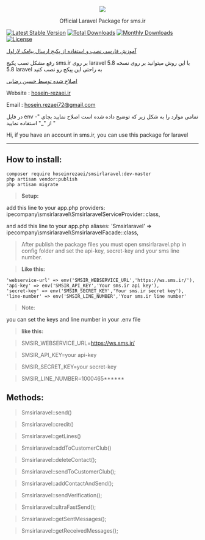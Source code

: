 <p align="center"><img src="https://www.sms.ir/wp-content/themes/sms.ir/assets/img/final-sms-logo.png"></p>

<p align="center">Official Laravel Package for sms.ir</p>



[![Latest Stable Version](https://poser.pugx.org/ipecompany/smsirlaravel/v/stable)](https://packagist.org/packages/ipecompany/smsirlaravel)
[![Total Downloads](https://poser.pugx.org/ipecompany/smsirlaravel/downloads)](https://packagist.org/packages/ipecompany/smsirlaravel)
[![Monthly Downloads](https://poser.pugx.org/ipecompany/smsirlaravel/d/monthly)](https://packagist.org/packages/ipecompany/smsirlaravel)
[![License](https://poser.pugx.org/ipecompany/smsirlaravel/license)](https://packagist.org/packages/ipecompany/smsirlaravel)



<a align="center" href="https://www.sms.ir/%D8%AE%D8%AF%D9%85%D8%A7%D8%AA/%D9%88%D8%A8-%D8%B3%D8%B1%D9%88%DB%8C%D8%B3/%D8%A7%D8%B1%D8%B3%D8%A7%D9%84-%D9%BE%DB%8C%D8%A7%D9%85%DA%A9-laravel/">آموزش فارسی نصب و استفاده از پکیج ارسال پیامک لاراول</a>


رفع مشکل نصب پکیج sms.ir بر روی laravel 5.8
با این روش میتوانید بر روی نسخه 5.8 laravel به راحتی این پیکج رو نصب کنید


<a align="center" href="https://hosein-rezaei.ir">اصلاح شده توسط حسین رضایی</a>

Website :
<a align="center" href="http://hosein-rezaei.ir">hosein-rezaei.ir</a>

Email :
hosein.rezaei72@gmail.com

در فایل env تمامی موارد را به شکل زیر که توضیح داده شده است اصلاح نمایید
بجای "-" از "_" استفاده نمایید

Hi, if you have an account in sms.ir, you can use this package for laravel

----------


How to install:
-------------

    composer require hoseinrezaei/smsirlaravel:dev-master
    php artisan vendor:publish
    php artisan migrate

> **Setup:**

add this line to your app.php providers:
ipecompany\smsirlaravel\SmsirlaravelServiceProvider::class,

and add this line to your app.php aliases:
'Smsirlaravel' => ipecompany\smsirlaravel\SmsirlaravelFacade::class,


> After publish the package files you must open smsirlaravel.php in config folder and set the api-key, secret-key and your sms line number.
> 

> **Like this:**

	'webservice-url' => env('SMSIR_WEBSERVICE_URL','https://ws.sms.ir/'),
	'api-key' => env('SMSIR_API_KEY','Your sms.ir api key'),
	'secret-key' => env('SMSIR_SECRET_KEY','Your sms.ir secret key'),
	'line-number' => env('SMSIR_LINE_NUMBER','Your sms.ir line number'
> 
> Note:

you can set the keys and line number in your .env file

> **like this:**

> SMSIR_WEBSERVICE_URL=https://ws.sms.ir/

> SMSIR_API_KEY=your api-key

> SMSIR_SECRET_KEY=your secret-key

> SMSIR_LINE_NUMBER=1000465******



Methods:
-------------

> Smsirlaravel::send()

> Smsirlaravel::credit()

> Smsirlaravel::getLines()

> Smsirlaravel::addToCustomerClub()

> Smsirlaravel::deleteContact();

> Smsirlaravel::sendToCustomerClub();

> Smsirlaravel::addContactAndSend();

> Smsirlaravel::sendVerification();

> Smsirlaravel::ultraFastSend();

> Smsirlaravel::getSentMessages();

> Smsirlaravel::getReceivedMessages();

